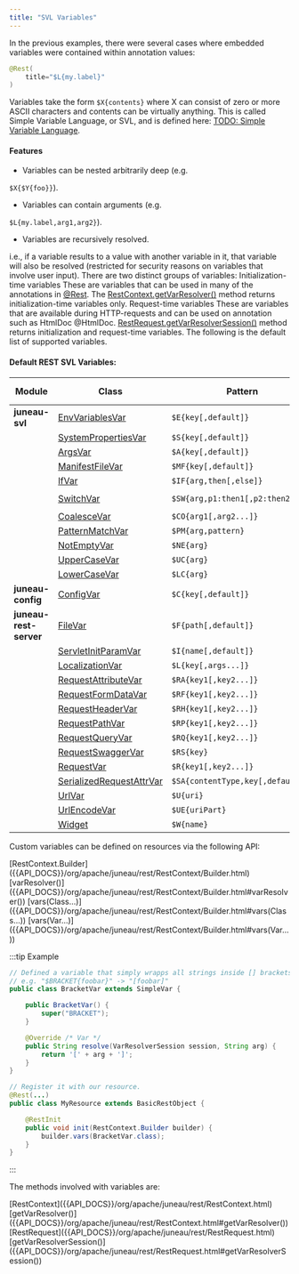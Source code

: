```yaml
---
title: "SVL Variables"
---
```


In the previous examples, there were several cases where embedded variables were contained within annotation values:

```java
@Rest(
    title="$L{my.label}"
)
```

Variables take the form `$X{contents}` where X can consist of zero or more ASCII characters and contents can be
virtually anything.
This is called Simple Variable Language, or SVL, and is defined here: [TODO: Simple Variable Language](TODO.md).

#### Features

- Variables can be nested arbitrarily deep (e.g.

`$X{$Y{foo}}`).

- Variables can contain arguments (e.g.

`$L{my.label,arg1,arg2}`).

- Variables are recursively resolved.

i.e., if a variable results to a value with another variable in it, that variable will also be resolved (restricted for
security reasons on variables that involve user input).
There are two distinct groups of variables: Initialization-time variables These are variables that can be used in many
of the annotations in [@Rest]({{API_DOCS}}/org/apache/juneau/rest/annotation/Rest.html).
The [RestContext.getVarResolver()]({{API_DOCS}}/org/apache/juneau/rest/RestContext.html#getVarResolver()) method returns
initialization-time variables only.
Request-time variables These are variables that are available during HTTP-requests and can be used on annotation such as
HtmlDoc @HtmlDoc.
[RestRequest.getVarResolverSession()]({{API_DOCS}}/org/apache/juneau/rest/RestRequest.html#getVarResolverSession())
method returns initialization and request-time variables.
The following is the default list of supported variables.

#### Default REST SVL Variables:

| Module | Class | Pattern | Initialization time | Request time | Examples |
|--------|-------|---------|-------------------|--------------|----------|
| **juneau-svl** | [EnvVariablesVar]({{API_DOCS}}/org/apache/juneau/svl/vars/EnvVariablesVar.html) | `$E{key[,default]}` | yes | yes | `$E{PATH}` |
| | [SystemPropertiesVar]({{API_DOCS}}/org/apache/juneau/svl/vars/SystemPropertiesVar.html) | `$S{key[,default]}` | yes | yes | `$S{java.home}` |
| | [ArgsVar]({{API_DOCS}}/org/apache/juneau/svl/vars/ArgsVar.html) | `$A{key[,default]}` | yes | yes | `$A{foo,null}` |
| | [ManifestFileVar]({{API_DOCS}}/org/apache/juneau/svl/vars/ManifestFileVar.html) | `$MF{key[,default]}` | yes | yes | `$MF{Main-Class}` |
| | [IfVar]({{API_DOCS}}/org/apache/juneau/svl/vars/IfVar.html) | `$IF{arg,then[,else]}` | yes | yes | `$IF{$S{my.boolean.property},foo,bar}` |
| | [SwitchVar]({{API_DOCS}}/org/apache/juneau/svl/vars/SwitchVar.html) | `$SW{arg,p1:then1[,p2:then2...]}` | yes | yes | `$SW{$S{os.name},*win*:Windows,*:Something else}` |
| | [CoalesceVar]({{API_DOCS}}/org/apache/juneau/svl/vars/CoalesceVar.html) | `$CO{arg1[,arg2...]}` | yes | yes | `$CO{$S{my.property},$E{my.property},n/a}` |
| | [PatternMatchVar]({{API_DOCS}}/org/apache/juneau/svl/vars/PatternMatchVar.html) | `$PM{arg,pattern}` | yes | yes | `$PM{$S{os.name},*win*}` |
| | [NotEmptyVar]({{API_DOCS}}/org/apache/juneau/svl/vars/NotEmptyVar.html) | `$NE{arg}` | yes | yes | `$NE{$S{foo}}` |
| | [UpperCaseVar]({{API_DOCS}}/org/apache/juneau/svl/vars/UpperCaseVar.html) | `$UC{arg}` | yes | yes | `$UC{$S{foo}}` |
| | [LowerCaseVar]({{API_DOCS}}/org/apache/juneau/svl/vars/LowerCaseVar.html) | `$LC{arg}` | yes | yes | `$LC{$S{foo}}` |
| **juneau-config** | [ConfigVar]({{API_DOCS}}/org/apache/juneau/config/vars/ConfigVar.html) | `$C{key[,default]}` | yes | yes | `$C{REST/staticFiles}` |
| **juneau-rest-server** | [FileVar]({{API_DOCS}}/org/apache/juneau/rest/vars/FileVar.html) | `$F{path[,default]}` | yes | yes | `$F{resources/MyAsideMessage.html, Oops not found!}` |
| | [ServletInitParamVar]({{API_DOCS}}/org/apache/juneau/rest/vars/ServletInitParamVar.html) | `$I{name[,default]}` | yes | yes | `$I{my.param}` |
| | [LocalizationVar]({{API_DOCS}}/org/apache/juneau/rest/vars/LocalizationVar.html) | `$L{key[,args...]}` | no | yes | `$L{MyMessage,foo,bar}` |
| | [RequestAttributeVar]({{API_DOCS}}/org/apache/juneau/rest/vars/RequestAttributeVar.html) | `$RA{key1[,key2...]}` | no | yes | `$RA{attrName}` |
| | [RequestFormDataVar]({{API_DOCS}}/org/apache/juneau/rest/vars/RequestFormDataVar.html) | `$RF{key1[,key2...]}` | no | yes | `$RF{paramName}` |
| | [RequestHeaderVar]({{API_DOCS}}/org/apache/juneau/rest/vars/RequestHeaderVar.html) | `$RH{key1[,key2...]}` | no | yes | `$RH{Header-Name}` |
| | [RequestPathVar]({{API_DOCS}}/org/apache/juneau/rest/vars/RequestPathVar.html) | `$RP{key1[,key2...]}` | no | yes | `$RP{pathVar}` |
| | [RequestQueryVar]({{API_DOCS}}/org/apache/juneau/rest/vars/RequestQueryVar.html) | `$RQ{key1[,key2...]}` | no | yes | `$RQ{paramName}` |
| | [RequestSwaggerVar]({{API_DOCS}}/org/apache/juneau/rest/vars/RequestSwaggerVar.html) | `$RS{key}` | no | yes | `$RS{title}` |
| | [RequestVar]({{API_DOCS}}/org/apache/juneau/rest/vars/RequestVar.html) | `$R{key1[,key2...]}` | no | yes | `$R{contextPath}` |
| | [SerializedRequestAttrVar]({{API_DOCS}}/org/apache/juneau/rest/vars/SerializedRequestAttrVar.html) | `$SA{contentType,key[,default]}` | no | yes | `$SA{application/json,$RA{foo}}` |
| | [UrlVar]({{API_DOCS}}/org/apache/juneau/rest/vars/UrlVar.html) | `$U{uri}` | no | yes | `$U{servlet:/foo}` |
| | [UrlEncodeVar]({{API_DOCS}}/org/apache/juneau/rest/vars/UrlEncodeVar.html) | `$UE{uriPart}` | yes | yes | `$U{servlet:/foo?bar=$UE{$RA{bar}}}` |
| | [Widget]({{API_DOCS}}/org/apache/juneau/rest/widget/Widget.html) | `$W{name}` | no | yes | `$W{MenuItemWidget}` |

Custom variables can be defined on resources via the following API:

<tree>
<node-0><java-class>[RestContext.Builder]({{API_DOCS}}/org/apache/juneau/rest/RestContext/Builder.html)</java-class></node-0>
<node-1><java-method>[varResolver()]({{API_DOCS}}/org/apache/juneau/rest/RestContext/Builder.html#varResolver())</java-method></node-1>
<node-1><java-method>[vars(Class...)]({{API_DOCS}}/org/apache/juneau/rest/RestContext/Builder.html#vars(Class...))</java-method></node-1>
<node-1><java-method>[vars(Var...)]({{API_DOCS}}/org/apache/juneau/rest/RestContext/Builder.html#vars(Var...))</java-method></node-1>
</tree>

:::tip Example
```java
// Defined a variable that simply wrapps all strings inside [] brackets.
// e.g. "$BRACKET{foobar}" -> "[foobar]"
public class BracketVar extends SimpleVar {

    public BracketVar() {
        super("BRACKET");
    }

    @Override /* Var */
    public String resolve(VarResolverSession session, String arg) {
        return '[' + arg + ']';
    }
}

// Register it with our resource.
@Rest(...)
public class MyResource extends BasicRestObject {

    @RestInit
    public void init(RestContext.Builder builder) {
        builder.vars(BracketVar.class);
    }
}
```
:::

The methods involved with variables are:

<tree>
<node-0><java-class>[RestContext]({{API_DOCS}}/org/apache/juneau/rest/RestContext.html)</java-class></node-0>
<node-1><java-method>[getVarResolver()]({{API_DOCS}}/org/apache/juneau/rest/RestContext.html#getVarResolver())</java-method></node-1>
<node-0><java-class>[RestRequest]({{API_DOCS}}/org/apache/juneau/rest/RestRequest.html)</java-class></node-0>
<node-1><java-method>[getVarResolverSession()]({{API_DOCS}}/org/apache/juneau/rest/RestRequest.html#getVarResolverSession())</java-method></node-1>
</tree>
